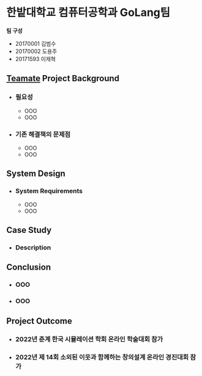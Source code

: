 # 한밭대학교 컴퓨터공학과 GoLang팀

**팀 구성**
- 20170001 김범수 
- 20170002 도용주
- 20171593 이제혁

## <u>Teamate</u> Project Background
- ### 필요성
  - OOO
  - OOO
- ### 기존 해결책의 문제점
  - OOO
  - OOO
  
## System Design
  - ### System Requirements
    - OOO
    - OOO
    
## Case Study
  - ### Description
  
  
## Conclusion
  - ### OOO
  - ### OOO
  
## Project Outcome
- ### 2022년 춘계 한국 시뮬레이션 학회 온라인 학술대회 참가
- ### 2022년 제 14회 소외된 이웃과 함께하는 창의설계 온라인 경진대회 참가
